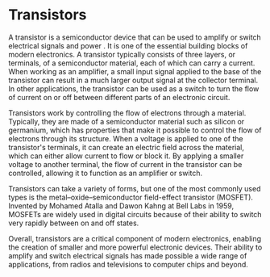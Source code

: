 # Transistors

A transistor is a semiconductor device that can be used to amplify or switch electrical signals and power . It is one of the essential building blocks of modern electronics. A transistor typically consists of three layers, or terminals, of a semiconductor material, each of which can carry a current. When working as an amplifier, a small input signal applied to the base of the transistor can result in a much larger output signal at the collector terminal. In other applications, the transistor can be used as a switch to turn the flow of current on or off between different parts of an electronic circuit.

Transistors work by controlling the flow of electrons through a material. Typically, they are made of a semiconductor material such as silicon or germanium, which has properties that make it possible to control the flow of electrons through its structure. When a voltage is applied to one of the transistor's terminals, it can create an electric field across the material, which can either allow current to flow or block it. By applying a smaller voltage to another terminal, the flow of current in the transistor can be controlled, allowing it to function as an amplifier or switch.

Transistors can take a variety of forms, but one of the most commonly used types is the metal–oxide–semiconductor field-effect transistor (MOSFET). Invented by Mohamed Atalla and Dawon Kahng at Bell Labs in 1959, MOSFETs are widely used in digital circuits because of their ability to switch very rapidly between on and off states.

Overall, transistors are a critical component of modern electronics, enabling the creation of smaller and more powerful electronic devices. Their ability to amplify and switch electrical signals has made possible a wide range of applications, from radios and televisions to computer chips and beyond.